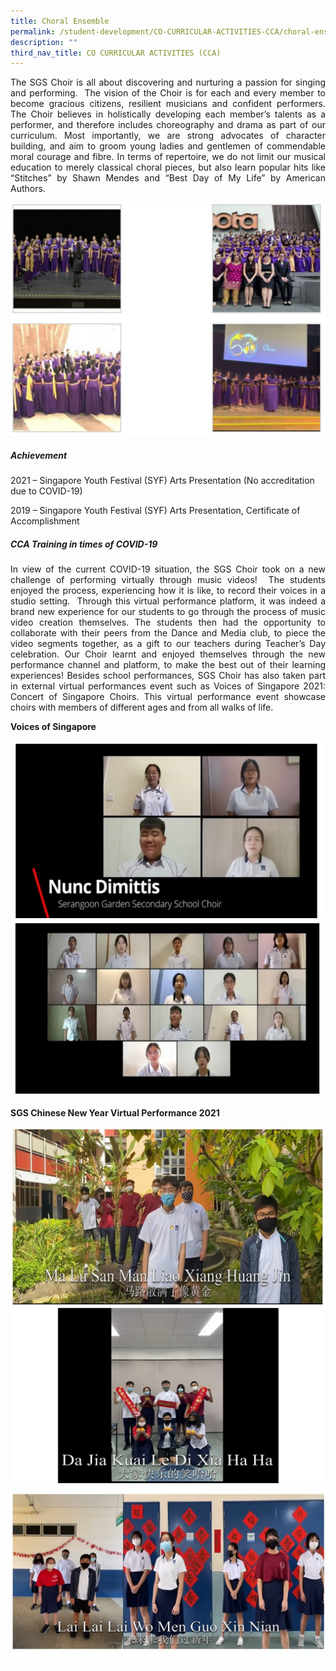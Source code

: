 ```yaml
---
title: Choral Ensemble
permalink: /student-development/CO-CURRICULAR-ACTIVITIES-CCA/choral-ensemble/
description: ""
third_nav_title: CO CURRICULAR ACTIVITIES (CCA)
---
```

<p style="text-align: justify;"> The SGS Choir is all about discovering and nurturing a passion for singing and performing.  The vision of the Choir is for each and every member to become gracious citizens, resilient musicians and confident performers. The Choir believes in holistically developing each member’s talents as a performer, and therefore includes choreography and drama as part of our curriculum. Most importantly, we are strong advocates of character building, and aim to groom young ladies and gentlemen of commendable moral courage and fibre. In terms of repertoire, we do not limit our musical education to merely classical choral pieces, but also learn popular hits like “Stitches” by Shawn Mendes and “Best Day of My Life” by American Authors. </p>

![](/images/CCA%20Choral%20Ensemble/choral.jpg)

##### **Achievement**

2021 – Singapore Youth Festival (SYF) Arts Presentation (No accreditation due to COVID-19)

2019 – Singapore Youth Festival (SYF) Arts Presentation, Certificate of Accomplishment

##### **CCA Training in times of COVID-19**

<p style="text-align: justify;"> In view of the current COVID-19 situation, the SGS Choir took on a new challenge of performing virtually through music videos!  The students enjoyed the process, experiencing how it is like, to record their voices in a studio setting.  Through this virtual performance platform, it was indeed a brand new experience for our students to go through the process of music video creation themselves. The students then had the opportunity to collaborate with their peers from the Dance and Media club, to piece the video segments together, as a gift to our teachers during Teacher’s Day celebration. Our Choir learnt and enjoyed themselves through the new performance channel and platform, to make the best out of their learning experiences! Besides school performances, SGS Choir has also taken part in external virtual performances event such as Voices of Singapore 2021: Concert of Singapore Choirs. This virtual performance event showcase choirs with members of different ages and from all walks of life. </p>

**Voices of Singapore**

![](/images/CCA%20Choral%20Ensemble/Slide5-1024x576.jpg)
![](/images/CCA%20Choral%20Ensemble/Slide6-1024x576.jpg)

**SGS Chinese New Year Virtual Performance 2021**

![](/images/CCA%20Choral%20Ensemble/Slide9-1024x576.jpg)
![](/images/CCA%20Choral%20Ensemble/Slide8-1024x576.jpg)
![](/images/CCA%20Choral%20Ensemble/Slide7-1024x576.jpg)